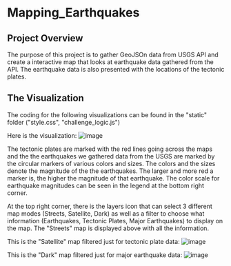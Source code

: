 # Mapping_Earthquakes
## Project Overview
The purpose of this project is to gather GeoJSOn data from USGS API and create a interactive map that looks at earthquake data gathered from the API. The earthquake data is also presented with the locations of the tectonic plates.

## The Visualization
The coding for the following visualizations can be found in the "static" folder ("style.css", "challenge_logic.js")

Here is the visualization:
![image](https://user-images.githubusercontent.com/72320203/153337526-17b13bf3-f439-42d8-bfec-f658d9bafda8.png)

The tectonic plates are marked with the red lines going across the maps and the the earthquakes we gathered data from the USGS are marked by the circular markers of various colors and sizes. The colors and the sizes denote the magnitude of the the earthquakes. The larger and more red a marker is, the higher the magnitude of that earthquake. The color scale for earthquake magnitudes can be seen in the legend at the bottom right corner.

At the top right corner, there is the layers icon that can select 3 different map modes (Streets, Satellite, Dark) as well as a filter to choose what information (Earthquakes, Tectonic Plates, Major Earthquakes) to display on the map. The "Streets" map is displayed above with all the information. 

This is the "Satellite" map filtered just for tectonic plate data: 
![image](https://user-images.githubusercontent.com/72320203/153338051-9db88d40-ded9-45ff-a3aa-34a385dac222.png)

This is the "Dark" map filtered just for major earthquake data:
![image](https://user-images.githubusercontent.com/72320203/153338206-22d0eba0-cecf-4389-824e-c9bd675e5b54.png)





